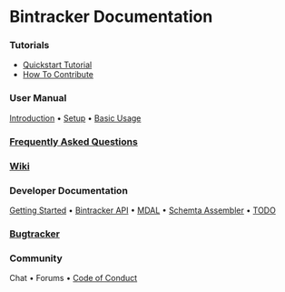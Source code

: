# Bintracker Documentation

### Tutorials

- [Quickstart Tutorial](quickstart.md)
- [How To Contribute](contributing.md)


### User Manual

[Introduction](about.md) • [Setup](setup.md) • [Basic Usage](basics.md)


### [Frequently Asked Questions](FAQ.md)


### [Wiki](https://github.com/bintracker/bintracker/wiki)


### Developer Documentation

[Getting Started](hacking.md) • [Bintracker API](generated/bintracker-core.md) • [MDAL](mdal-introduction.md) • [Schemta Assembler](schemta.md) • [TODO](TODO.md)


### [Bugtracker](https://github.com/bintracker/bintracker/issues)


### Community

Chat • Forums • [Code of Conduct](CODE_OF_CONDUCT.md)

